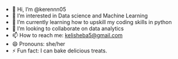 - 👋 Hi, I’m @kerennn05
- 👀 I’m interested in Data science and Machine Learning
- 🌱 I’m currently learning how to upskill my coding skills in python 
- 💞️ I’m looking to collaborate on data analytics
- 📫 How to reach me: kelisheba5@gmail.com
- 😄 Pronouns: she/her
- ⚡ Fun fact: I can bake delicious treats.

<!---
kerennn05/kerennn05 is a ✨ special ✨ repository because its `README.md` (this file) appears on your GitHub profile.
You can click the Preview link to take a look at your changes.
--->
